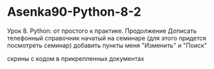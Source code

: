 # Asenka90-Python-8-2
Урок 8. Python: от простого к практике. Продолжение
Дописать телефонный справочник начатый на семинаре (для этого придется посмотреть семинар)
добавить пункты меня "Изменить" и "Поиск"

скрины с кодом в прикрепленных документах

